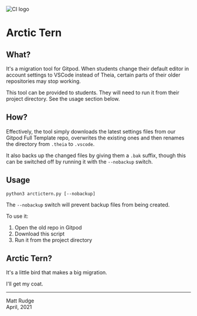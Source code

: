 ![CI logo](https://codeinstitute.s3.amazonaws.com/fullstack/ci_logo_small.png)
# Arctic Tern

## What?

It's a migration tool for Gitpod. When students change their default editor in account settings to VSCode instead of Theia, certain parts of their older repositories may stop working.

This tool can be provided to students. They will need to run it from their project directory. See the usage section below.

## How?

Effectively, the tool simply downloads the latest settings files from our Gitpod Full Template repo, overwrites the existing ones and then renames the directory from `.theia` to `.vscode`.

It also backs up the changed files by giving them a `.bak` suffix, though this can be switched off by running it with the `--nobackup` switch.

## Usage

`python3 arctictern.py [--nobackup]`

The `--nobackup` switch will prevent backup files from being created.

To use it:

1. Open the old repo in Gitpod
2. Download this script
3. Run it from the project directory

## Arctic Tern?

It's a little bird that makes a big migration.

I'll get my coat.

------

Matt Rudge<br/>
April, 2021